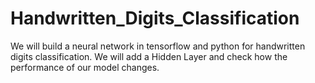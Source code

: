 # Handwritten_Digits_Classification
 We will build a neural network in tensorflow and python for handwritten digits classification. We will add a Hidden Layer and check how the performance of our model changes. 

